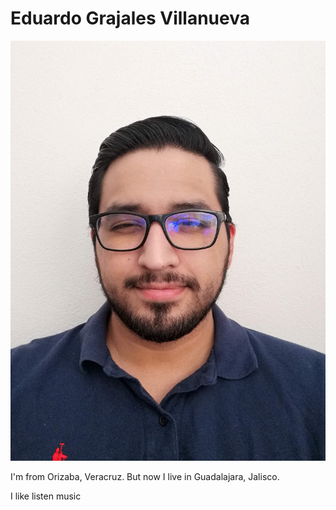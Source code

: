 # Eduardo Grajales Villanueva

![Eduardo](./assets/images/IMG_0075.JPG)

I'm from Orizaba, Veracruz. But now I live in Guadalajara, Jalisco.

I like listen music
